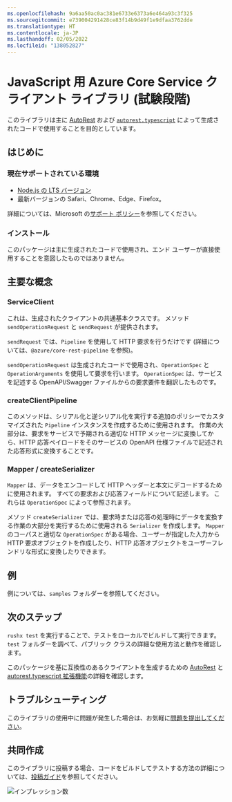 ```yaml
---
ms.openlocfilehash: 9a6aa50ac0ac381e6733e6373a6e464a93c3f325
ms.sourcegitcommit: e739004291428ce83f14b9d49f1e9dfaa3762dde
ms.translationtype: HT
ms.contentlocale: ja-JP
ms.lasthandoff: 02/05/2022
ms.locfileid: "138052827"
---
```

# <a name="azure-core-service-client-library-for-javascript-experimental"></a>JavaScript 用 Azure Core Service クライアント ライブラリ (試験段階)

このライブラリは主に [AutoRest](https://github.com/Azure/Autorest) および [`autorest.typescript`](https://github.com/Azure/autorest.typescript) によって生成されたコードで使用することを目的としています。

## <a name="getting-started"></a>はじめに

### <a name="currently-supported-environments"></a>現在サポートされている環境

- [Node.js の LTS バージョン](https://nodejs.org/about/releases/)
- 最新バージョンの Safari、Chrome、Edge、Firefox。

詳細については、Microsoft の[サポート ポリシー](https://github.com/Azure/azure-sdk-for-js/blob/main/SUPPORT.md)を参照してください。

### <a name="installation"></a>インストール

このパッケージは主に生成されたコードで使用され、エンド ユーザーが直接使用することを意図したものではありません。

## <a name="key-concepts"></a>主要な概念

### <a name="serviceclient"></a>ServiceClient

これは、生成されたクライアントの共通基本クラスです。 メソッド `sendOperationRequest` と `sendRequest` が提供されます。

`sendRequest` では、`Pipeline` を使用して HTTP 要求を行うだけです (詳細については、`@azure/core-rest-pipeline` を参照)。

`sendOperationRequest` は生成されたコードで使用され、`OperationSpec` と `OperationArguments` を使用して要求を行います。 `OperationSpec` は、サービスを記述する OpenAPI/Swagger ファイルからの要求要件を翻訳したものです。

### <a name="createclientpipeline"></a>createClientPipeline

このメソッドは、シリアル化と逆シリアル化を実行する追加のポリシーでカスタマイズされた `Pipeline` インスタンスを作成するために使用されます。 作業の大部分は、要求をサービスで予期される適切な HTTP メッセージに変換してから、HTTP 応答ペイロードをそのサービスの OpenAPI 仕様ファイルで記述された応答形式に変換することです。

### <a name="mappers--createserializer"></a>Mapper / createSerializer

`Mapper` は、データをエンコードして HTTP ヘッダーと本文にデコードするために使用されます。 すべての要求および応答フィールドについて記述します。 これらは `OperationSpec` によって参照されます。

メソッド `createSerializer` では、要求時または応答の処理時にデータを変換する作業の大部分を実行するために使用される `Serializer` を作成します。 `Mapper` のコーパスと適切な `OperationSpec` がある場合、ユーザーが指定した入力から HTTP 要求オブジェクトを作成したり、HTTP 応答オブジェクトをユーザーフレンドリな形式に変換したりできます。

## <a name="examples"></a>例

例については、`samples` フォルダーを参照してください。

## <a name="next-steps"></a>次のステップ

`rushx test` を実行することで、テストをローカルでビルドして実行できます。 `test` フォルダーを調べて、パブリック クラスの詳細な使用方法と動作を確認します。

このパッケージを基に互換性のあるクライアントを生成するための [AutoRest](https://github.com/Azure/autorest) と [autorest.typescript 拡張機能](https://github.com/Azure/autorest.typescript)の詳細を確認します。

## <a name="troubleshooting"></a>トラブルシューティング

このライブラリの使用中に問題が発生した場合は、お気軽に[問題を提出してください](https://github.com/Azure/azure-sdk-for-js/issues/new)。

## <a name="contributing"></a>共同作成

このライブラリに投稿する場合、コードをビルドしてテストする方法の詳細については、[投稿ガイド](https://github.com/Azure/azure-sdk-for-js/blob/main/CONTRIBUTING.md)を参照してください。

![インプレッション数](https://azure-sdk-impressions.azurewebsites.net/api/impressions/azure-sdk-for-js%2Fsdk%2Fcore%2Fcore-client%2FREADME.png)
